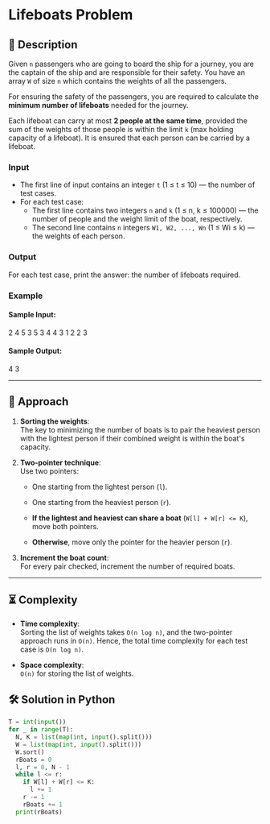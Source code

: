 # Lifeboats Problem

## 🚢 Description

Given `n` passengers who are going to board the ship for a journey, you are the captain of the ship and are responsible for their safety. You have an array `W` of size `n` which contains the weights of all the passengers. 

For ensuring the safety of the passengers, you are required to calculate the **minimum number of lifeboats** needed for the journey.

Each lifeboat can carry at most **2 people at the same time**, provided the sum of the weights of those people is within the limit `k` (max holding capacity of a lifeboat). It is ensured that each person can be carried by a lifeboat.

### Input

- The first line of input contains an integer `t` (1 ≤ t ≤ 10) — the number of test cases.
- For each test case:
  - The first line contains two integers `n` and `k` (1 ≤ n, k ≤ 100000) — the number of people and the weight limit of the boat, respectively.
  - The second line contains `n` integers `W1, W2, ..., Wn` (1 ≤ Wi ≤ k) — the weights of each person.

### Output

For each test case, print the answer: the number of lifeboats required.

### Example

#### Sample Input:
2
4 5
3 5 3 4
4 3
1 2 2 3

#### Sample Output:
4
3



---


## 📝 Approach

1. **Sorting the weights**:  
   The key to minimizing the number of boats is to pair the heaviest person with the lightest person if their combined weight is within the boat's capacity.

2. **Two-pointer technique**:  
   Use two pointers:
   - One starting from the lightest person (`l`).
   - One starting from the heaviest person (`r`).

   - **If the lightest and heaviest can share a boat** (`W[l] + W[r] <= K`), move both pointers.
   - **Otherwise**, move only the pointer for the heavier person (`r`).

3. **Increment the boat count**:  
   For every pair checked, increment the number of required boats.

---

## ⏳ Complexity

- **Time complexity**:  
  Sorting the list of weights takes `O(n log n)`, and the two-pointer approach runs in `O(n)`. Hence, the total time complexity for each test case is `O(n log n)`.

- **Space complexity**:  
  `O(n)` for storing the list of weights.




## 🛠️ Solution in Python

```python
T = int(input())
for _ in range(T):
  N, K = list(map(int, input().split()))
  W = list(map(int, input().split()))
  W.sort()
  rBoats = 0
  l, r = 0, N - 1
  while l <= r:
    if W[l] + W[r] <= K:
      l += 1
    r -= 1
    rBoats += 1
  print(rBoats)
